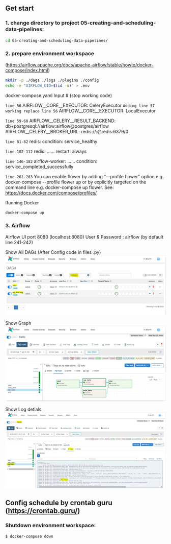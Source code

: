 ## Get start
### 1. change directory to project 05-creating-and-scheduling-data-pipelines:
```sh
cd 05-creating-and-scheduling-data-pipelines/
```

### 2. prepare environment workspace 
(https://airflow.apache.org/docs/apache-airflow/stable/howto/docker-compose/index.html)

```sh
mkdir -p ./dags ./logs ./plugins ./config
echo -e "AIRFLOW_UID=$(id -u)" > .env
```

docker-compose.yaml Input # (stop working code)

`line 56` 
AIRFLOW__CORE__EXECUTOR: CeleryExecutor 
`Adding line 57 working replace line 56`
AIRFLOW__CORE__EXECUTOR: LocalExecutor

`line 59-60`
 AIRFLOW__CELERY__RESULT_BACKEND: db+postgresql://airflow:airflow@postgres/airflow
 AIRFLOW__CELERY__BROKER_URL: redis://:@redis:6379/0

`line 81-82`
 redis:
   condition: service_healthy

`line 102-112`
 redis:
        ......
     restart: always

`line 146-182`
 airflow-worker:
        ......
       condition: service_completed_successfully

`line 261-263`
 You can enable flower by adding "--profile flower" option e.g. docker-compose --profile flower up
 or by explicitly targeted on the command line e.g. docker-compose up flower.
 See: https://docs.docker.com/compose/profiles/


Running Docker
```sh
docker-compose up
```

### 3. Airflow
Airflow UI port 8080 (localhost:8080)
User & Password : airflow (by default line 241-242)

Show All DAGs (After Config code in files .py)
![DAGs](https://github.com/yana-a-pak/Assignments-dw-and-bi/blob/main/05-creating-and-scheduling-data-pipelines/Image/1.DAG.JPG)

Show Graph
![Graph](https://github.com/yana-a-pak/Assignments-dw-and-bi/blob/main/05-creating-and-scheduling-data-pipelines/Image/2.Graph.JPG)

Show Log detials
![Log](https://github.com/yana-a-pak/Assignments-dw-and-bi/blob/main/05-creating-and-scheduling-data-pipelines/Image/3.Log.JPG)

## Config schedule by crontab guru (https://crontab.guru/)

### Shutdown environment workspace:
```sh
$ docker-compose down
```





